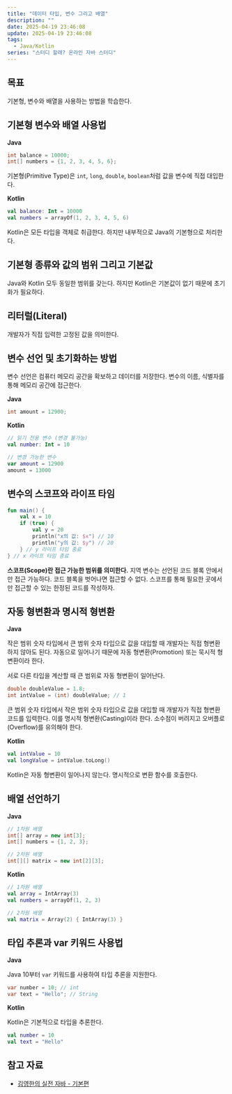 ```yaml
---
title: "데이터 타입, 변수 그리고 배열"
description: ""
date: 2025-04-19 23:46:08
update: 2025-04-19 23:46:08
tags:
  - Java/Kotlin
series: "스터디 할래? 온라인 자바 스터디"
---
```


## 목표

기본형, 변수와 배열을 사용하는 방법을 학습한다.

## 기본형 변수와 배열 사용법

**Java**

```java
int balance = 10000;
int[] numbers = {1, 2, 3, 4, 5, 6};
```

기본형(Primitive Type)은 `int`, `long`, `double`, `boolean`처럼 값을 변수에 직접 대입한다.

**Kotlin**

```kotlin
val balance: Int = 10000
val numbers = arrayOf(1, 2, 3, 4, 5, 6)
```

Kotlin은 모든 타입을 객체로 취급한다. 하지만 내부적으로 Java의 기본형으로 처리한다.

## 기본형 종류와 값의 범위 그리고 기본값

Java와 Kotlin 모두 동일한 범위를 갖는다. 하지만 Kotlin은 기본값이 없기 때문에 초기화가 필요하다.

## 리터럴(Literal)

개발자가 직접 입력한 고정된 값을 의미한다.

## 변수 선언 및 초기화하는 방법

변수 선언은 컴퓨터 메모리 공간을 확보하고 데이터를 저장한다. 변수의 이름, 식별자를 통해 메모리 공간에 접근한다. 

**Java**

```java
int amount = 12900;
```

**Kotlin**

```kotlin
// 읽기 전용 변수 (변경 불가능)
val number: Int = 10

// 변경 가능한 변수
var amount = 12900 
amount = 13000
```

## 변수의 스코프와 라이프 타임

```kotlin
fun main() {
    val x = 10
    if (true) {
        val y = 20
        println("x의 값: $x") // 10
        println("y의 값: $y") // 20
    } // y 라이프 타임 종료
} // x 라이프 타임 종료
```

**스코프(Scope)란 접근 가능한 범위를 의미한다.** 지역 변수는 선언된 코드 블록 안에서만 접근 가능하다. 코드 블록을 벗어나면 접근할 수 없다. 스코프를 통해 필요한 곳에서만 접근할 수 있는 한정된 코드를 작성하자.

## 자동 형변환과 명시적 형변환

**Java**

작은 범위 숫자 타입에서 큰 범위 숫자 타입으로 값을 대입할 때 개발자는 직접 형변환 하지 않아도 된다. 자동으로 일어나기 때문에 자동 형변환(Promotion) 또는 묵시적 형변환이라 한다.

서로 다른 타입을 계산할 때 큰 범위로 자동 형변환이 일어난다.

```java
double doubleValue = 1.8;
int intValue = (int) doubleValue; // 1
```

큰 범위 숫자 타입에서 작은 범위 숫자 타입으로 값을 대입할 때 개발자가 직접 형변환 코드를 입력한다. 이를 명시적 형변환(Casting)이라 한다. 소수점이 버려지고 오버플로(Overflow)를 유의해야 한다.

**Kotlin**

```kotlin
val intValue = 10
val longValue = intValue.toLong()
```

Kotlin은 자동 형변환이 일어나지 않는다. 명시적으로 변환 함수를 호출한다.

## 배열 선언하기

**Java**

```java
// 1차원 배열
int[] array = new int[3];
int[] numbers = {1, 2, 3};

// 2차원 배열
int[][] matrix = new int[2][3]; 
```

**Kotlin**

```kotlin
// 1차원 배열
val array = IntArray(3)
val numbers = arrayOf(1, 2, 3)

// 2차원 배열
val matrix = Array(2) { IntArray(3) }
```

## 타입 추론과 var 키워드 사용법

**Java**

Java 10부터 `var` 키워드를 사용하여 타입 추론을 지원한다.

```java
var number = 10; // int
var text = "Hello"; // String
```

**Kotlin**

Kotlin은 기본적으로 타입을 추론한다.

```kotlin
val number = 10
val text = "Hello"
```

## 참고 자료

- [김영한의 실전 자바 - 기본편](https://inf.run/PuC6W)
